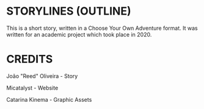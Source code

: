 # STORYLINES (OUTLINE)

This is a short story, written in a Choose Your Own Adventure format. It was written for an academic project which took place in 2020.

# CREDITS

João "Reed" Oliveira - Story

Micatalyst - Website

Catarina Kinema - Graphic Assets
